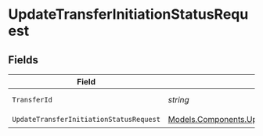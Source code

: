 # UpdateTransferInitiationStatusRequest


## Fields

| Field                                                                                                                       | Type                                                                                                                        | Required                                                                                                                    | Description                                                                                                                 | Example                                                                                                                     |
| --------------------------------------------------------------------------------------------------------------------------- | --------------------------------------------------------------------------------------------------------------------------- | --------------------------------------------------------------------------------------------------------------------------- | --------------------------------------------------------------------------------------------------------------------------- | --------------------------------------------------------------------------------------------------------------------------- |
| `TransferId`                                                                                                                | *string*                                                                                                                    | :heavy_check_mark:                                                                                                          | The transfer ID.                                                                                                            | XXX                                                                                                                         |
| `UpdateTransferInitiationStatusRequest`                                                                                     | [Models.Components.UpdateTransferInitiationStatusRequest](../../Models/Components/UpdateTransferInitiationStatusRequest.md) | :heavy_check_mark:                                                                                                          | N/A                                                                                                                         |                                                                                                                             |